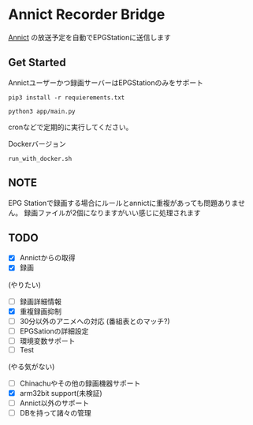 # Annict Recorder Bridge
[Annict](https://annict.jp/) の放送予定を自動でEPGStationに送信します

## Get Started
Annictユーザーかつ録画サーバーはEPGStationのみをサポート
```
pip3 install -r requierements.txt

python3 app/main.py
```
cronなどで定期的に実行してください。


Dockerバージョン
```
run_with_docker.sh
```

## NOTE
EPG Stationで録画する場合にルールとannictに重複があっても問題ありません。
録画ファイルが2個になりますがいい感じに処理されます

## TODO
- [x] Annictからの取得
- [x] 録画

(やりたい)
- [ ] 録画詳細情報
- [x] 重複録画抑制
- [ ] 30分以外のアニメへの対応 (番組表とのマッチ?)
- [ ] EPGSationの詳細設定
- [ ] 環境変数サポート
- [ ] Test

(やる気がない)
- [ ] Chinachuやその他の録画機器サポート
- [x] arm32bit support(未検証)
- [ ] Annict以外のサポート
- [ ] DBを持って諸々の管理
